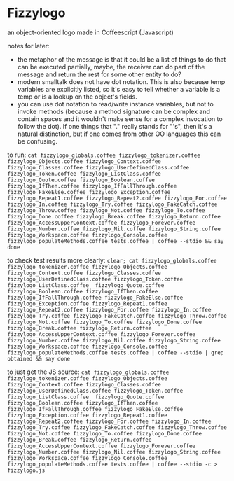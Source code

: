 # Fizzylogo
an object-oriented logo made in Coffeescript (Javascript)

notes for later:
* the metaphor of the message is that it could be a list of things to do that can be executed partially, maybe, the receiver can do part of the message and return the rest for some other entity to do?
* modern smalltalk does not have dot notation. This is also because temp variables are explicitly listed, so it's easy to tell whether a variable is a temp or is a lookup on the object's fields.
* you can use dot notation to read/write instance variables, but not to invoke methods (because a method signature can be complex and contain spaces and it wouldn't make sense for a complex invocation to follow the dot). If one things that "." really stands for "'s", then it's a natural distinction, but if one comes from other OO languages this can be confusing.



to run: ```cat fizzylogo_globals.coffee fizzylogo_tokenizer.coffee fizzylogo_Objects.coffee fizzylogo_Context.coffee fizzylogo_Classes.coffee fizzylogo_UserDefinedClass.coffee fizzylogo_Token.coffee fizzylogo_ListClass.coffee  fizzylogo_Quote.coffee fizzylogo_Boolean.coffee fizzylogo_IfThen.coffee fizzylogo_IfFallThrough.coffee fizzylogo_FakeElse.coffee fizzylogo_Exception.coffee fizzylogo_Repeat1.coffee fizzylogo_Repeat2.coffee fizzylogo_For.coffee fizzylogo_In.coffee fizzylogo_Try.coffee fizzylogo_FakeCatch.coffee fizzylogo_Throw.coffee fizzylogo_Not.coffee fizzylogo_To.coffee fizzylogo_Done.coffee fizzylogo_Break.coffee fizzylogo_Return.coffee fizzylogo_AccessUpperContext.coffee fizzylogo_Forever.coffee fizzylogo_Number.coffee fizzylogo_Nil.coffee fizzylogo_String.coffee fizzylogo_Workspace.coffee fizzylogo_Console.coffee fizzylogo_populateMethods.coffee tests.coffee | coffee --stdio && say done```

to check test results more clearly: ```clear; cat fizzylogo_globals.coffee fizzylogo_tokenizer.coffee fizzylogo_Objects.coffee fizzylogo_Context.coffee fizzylogo_Classes.coffee fizzylogo_UserDefinedClass.coffee fizzylogo_Token.coffee fizzylogo_ListClass.coffee  fizzylogo_Quote.coffee fizzylogo_Boolean.coffee fizzylogo_IfThen.coffee fizzylogo_IfFallThrough.coffee fizzylogo_FakeElse.coffee fizzylogo_Exception.coffee fizzylogo_Repeat1.coffee fizzylogo_Repeat2.coffee fizzylogo_For.coffee fizzylogo_In.coffee fizzylogo_Try.coffee fizzylogo_FakeCatch.coffee fizzylogo_Throw.coffee fizzylogo_Not.coffee fizzylogo_To.coffee fizzylogo_Done.coffee fizzylogo_Break.coffee fizzylogo_Return.coffee fizzylogo_AccessUpperContext.coffee fizzylogo_Forever.coffee fizzylogo_Number.coffee fizzylogo_Nil.coffee fizzylogo_String.coffee fizzylogo_Workspace.coffee fizzylogo_Console.coffee fizzylogo_populateMethods.coffee tests.coffee | coffee --stdio | grep obtained && say done```

to just get the JS source: ```cat fizzylogo_globals.coffee fizzylogo_tokenizer.coffee fizzylogo_Objects.coffee fizzylogo_Context.coffee fizzylogo_Classes.coffee fizzylogo_UserDefinedClass.coffee fizzylogo_Token.coffee fizzylogo_ListClass.coffee  fizzylogo_Quote.coffee fizzylogo_Boolean.coffee fizzylogo_IfThen.coffee fizzylogo_IfFallThrough.coffee fizzylogo_FakeElse.coffee fizzylogo_Exception.coffee fizzylogo_Repeat1.coffee fizzylogo_Repeat2.coffee fizzylogo_For.coffee fizzylogo_In.coffee fizzylogo_Try.coffee fizzylogo_FakeCatch.coffee fizzylogo_Throw.coffee fizzylogo_Not.coffee fizzylogo_To.coffee fizzylogo_Done.coffee fizzylogo_Break.coffee fizzylogo_Return.coffee fizzylogo_AccessUpperContext.coffee fizzylogo_Forever.coffee fizzylogo_Number.coffee fizzylogo_Nil.coffee fizzylogo_String.coffee fizzylogo_Workspace.coffee fizzylogo_Console.coffee fizzylogo_populateMethods.coffee tests.coffee | coffee --stdio -c > fizzylogo.js```